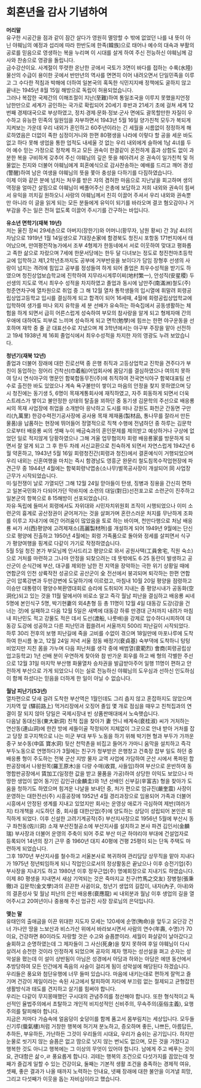 # 회혼년을 감사 기념하여 <br>
**머리말**<br>
  유구한 시공간을 점과 같이 잠간 살다가 영원히 멸망할 수 밖에 없었던 나를 내 뜻이 아닌 야훼님의 예정과 섭리에 따라 한반도에 한족(韓族)으로 태어나
예수의 대속과 부활의 공로를  믿음으로 영생하는 복을 누리며 이 시대를 살게 하여 주신 전능하신 야훼님께 감사와 찬송으로 영광을 돌립니다. <br>
  금수강산이요. 사계절이 뚜렷한 온난한 곳에서 국토가 3면이 바다를 접하는 수륙(水陸)물산의 수급이 용이한 곳에서 반만년의 역사를 면면히 이어
내려오면서 단일민족을 이루고 그 수다한 적침과 박해에 더하여 일본국의 혹독한 식민지지배 정책에도 굴하지 않고 끝내는 1945년 8월 15일 
해방으로 독립이 허용되었습니다.<br>
  그러나 복잡한 국제간의 이해조절이 지난(至難)하여 통일조국을 이루지 못했을지언정 남한만으로 세계가 공인하는 국가로 확립되어 20세기 후반과
21세기 초에 걸쳐 세계 12번째 경제대국으로 부상하였고, 정치∙경제∙문화∙정보∙군사 면에도 괄목할만한 자질이 우수하고 유능한 민족의 일원임을 자부하면서
1943년 5월 16일 양가친척 모두가 복되게 지켜보는 가운데 우리 내외가 혼인하고 60주년이라는 긴 세월을 시름없이 정정하게 해로하였음은 더없이 족한
심정이거니와 한편 80평생을 나라에 이렇다 할 공을 세운 바도 없고 하다 못해 생업을 통한 업적도 내세울 것 없는 우리 내외에게 슬하에 1남 4녀를 두어
예수 믿는 가정으로 정착케 하고 모든 권속이 한결같이 온전하게 흠과 상함도 없이 과분한 복을 구비하게 갖추어 주신 야훼님의 깊은 뜻을 헤아려서 온 권속이
일가친척 및 허물없는 친지와 더불어 야훼님에게 회혼예식으로 감사찬송하는 예배를 드리고 깨어 경성(警醒)하여 남은 여생을 야훼님의 뜻을 쫓아 충성을 
다하기를 다짐하였습니다.<br>
  이제 이와 같은 분에 넘치는 처우를 받은 자의 겸허한 마음으로 지난날을 회고하며 생의 역정을 얼마간 살핌으로 야훼님이 베풀어주신 은총에 보답하고
저희 내외와 권속이 힘써서 유익을 끼치길 원하오니 사랑의 야훼님께서 친히 이끌어 주셔서 우리 내외와 권속뿐만 아니라 이 글을 읽게 되는 모든 분들에게
유익이 되기를 바라오며 결코 혐오감이나 거부감을 주는 일은 전혀 없도록 이끌어 주시기를 간구하는 바입니다.<br>

**유소년 면학기(재북 19년)**<br>
  저는 울진 장씨 29세손으로 아버지(장한기)와 어머니(황무자, 남원 황씨) 간 3남 4녀의 차남으로 1919년 1월 14일생으로 7대장손家에 함경북도 청진시 포항동
171번지에서 태어났으며, 만여평전작농가에서 조부 4형제가 한동네에서 서로 이웃하여 맞대고 평화롭고 족한 삶으로 자랐으며 7세에 한문서당에는 
한두 달 다녀보는 정도로 청진천마초등학교에 입학하고 제1,2학년초까지도 공부에 거부반응을 보이다가 담임 장형후 선생의 사랑이 넘치는 격려에 힘입고 공부를
정성들여 하게 되어 졸업은 최우수성적을 받기도 하였으며 청진상업보습학교에 진학하여 지무라시게루이찌(地村繁一), 안성직(安星稷) 두 선생의 지도로 역시
최우수 성적을 차지하였고 졸업과 동시에 남만주(南滿洲)철도(주)청준연차구에 열차원으로 취업 중 그 해 12월 열차 통학생들의 입시열에 휘말려
회령공립상업고등학교 입시를 결심하게 되고 합격이 되어 16세때, 4월에 회령공립상업학교에 입학하여 생가를 떠나 외지 유학을 세 분 선배가 유숙하는
하숙집에서 공동생활하는 체험을 하게 되면서 급히 어른스럽게 성숙하여 부모의 참사랑을 알게 되고 형제자매 간의 우애에 대하여도 피부로 느끼며 성숙하게
되고 면학(勉學)에 힘쓰는 한편 야구운동을 선호하며 재학 중 줄 곧 대표선수로 지냈으며 제 3학년에서는 야구부 주장을 맡아 선전하고 19세 1938년 제 16회
졸업식에서 최우수성적을 차지한 자의 영광도 누려 보았습니다.<br>

**청년기(재북 12년)**<br>
졸업과 더불어 장래에 대한 진로선택 중 은행 취직과 고등상업학교 진학을 견주다가 부친이 동업하는 정어리 건착선(巾着船)어업회사에 몸담기를 결심하였으나 여의치 못하여 당시 연식야구의 명문인 함북합동무진(주)에 취직하여 전국연식야구 함북대표팀 선수로 출전한 바도 있었으나 계속 욕구불만이 쌓이고 마음의 안정을 찾지 못하였으며 당시 청진에는 동기생 5, 6명이 목재계통회사에 재직하였고, 자주 회동하게 되면서 더욱 스트레스가 쌓이고 불안정한 상태의 탈출을 꾀하던 중 동기생 김문학의 주선으로 배응룡 씨의 목재 사업장에 취업을 소개받아 응낙하고 도시를 떠나 강원도 화천군 간동면 구만리(九萬里) 한강수력전기공사장에 공사용 목재 제재품(製材品, 통나무를 잘라서 만든 물품)을 납품하는 현장에 뛰어들어 정열적으로 직책 수행에 전념하던 중 하루는 김문학으로부터 배응룡 씨의 셋째 누이 배금숙과의 혼인문제를 제의받고 예상하거나 구상에 없었던 일로 적지않게 당황하였으나 그해 겨울 업무협의차 회령 배응룡家를 방문하게 되면서 잘 알게 되고 그 후 한두 차례 서신교환으로 친숙하게 되면서 자연스럽게 1942년 6월 약혼하고, 1943년 5월 16일 회령청진간(회령과 청진)에서 결혼예식이 거행되었으며 우리 내외는 신혼여행을 마치는 즉시 함경남도 영흥군 완문리 철도침목수작업현장에 파견근무 중 1944년 4월에는 함북회령낙엽송(소나무)벌목공사장이 개설되어 同 사업장 근무가 시작되었습니다.<br>
  미∙일전쟁이 날로 가열되던 그해 12월 24일 맏아들이 탄생, 징병과 징용을 간신히 면하고 일본국민화가 다되어가던 막바지에 소련의 대일(對日)선전포고로 소련군이 진주하고 일본군의 항복으로 8∙15해방이 선포되었습니다.<br>
  자유∙독립에 들떠서 회령에서도 자위대와 시민자치위원회 조직이 시행되었으나 이미 소련군의 흉계로 공산정권이 굳어져가는 것을 살펴가며 혼란스러운 처지를 무난하게 조화를 이루고 지내기에 여간 어려움이 많았음을 토로 하는 바이며, 천만다행으로 처남 배응룡 씨가 서(西)평양에 고려제재소(高麗製材所)를 개설하게 되어 1949년 9월에는 단신으로 평양에 진출하고 1950년 4월에는 회령 가족품으로 돌아와 정세를 살피면서 식구가 평양여행을 핑계로 다같이 가기로 작정하였습니다.<br>
  5월 5일 청진 본가 부모님께 인사드리고 평양으로 와서 공원사택(工員舍宅, 직원 숙소)으로 거처를 마련하고 그나마 안정을 되찾으려는 데 뜻밖에도 6∙25 동란이 발생하고 공산군이 순식간에 부산, 대구를 제외한 남한 전 지역을 장악하는 극한 위기 상황일 때에 연합군의 인천 상륙작전 성공으로 공산군이 全 전선에서 붕괴되며 퇴각하는 한편 연합군이 압록강변과 두만강변에 도달하기에 이르렀고, 마침내 10월 20일 평양을 점령하고 이승만 대통령이 평양수복환영대회로 승리에 도취되어 지내는 중 평양시내가 공동화(空洞化)되고 있는 것을 11월 말에서야 비로소 알고 즉각 월남 피난을 결심하고 배응룡 씨네 5명에 본인식구 5명, 박기현妻의 외4촌형 등 총 11명이 12월 4일 대동강 도강(강을 건너는 것)에 실패하고 다음 12월 5일은 새벽에 대동강 하류 만경대 근처까지 내려가 마침내 피난민도 적고 강물도 적은 데서 도선(渡船, 나룻배)을 강제로 압수하다시피하여 대동강 도강에 성공하고 다른 피난민과 휩쓸려서 서울까지 500리 피난길이 시작되었다. <br>
  하루 30리 전후의 보행 피난길에 죽을 고비를 수없이 겪으며 18일만에 마포나루에 도착하여 한시름 놓고, 12월 24일 저녁 서울 정동 배정기(裵貞基) 숙부댁에 도착하니 텅텅 비었지만 지친 몸을 가누며 다음 피난처를 생각 중에 배범열(裵範烈) 會商(회령공립상업고등학교) 1년 선배 분이 우연하게 찾아와 참 반가운 회우를 하고 배 형의 각별한 주선으로 12월 31일 마지막 부산행 화물열차 승차권을 발급받아주어 일행 11명이 편하고 안전하게 부산으로 가게 되었으니 이는 실로 전능하신 야훼님의 도우심과 선하신 인도하심이 함께 하셨다는 믿음을 더하게 한 일이 아닐 수 없습니다.<br>
  
  **월남 피난기(53년)**<br>
  열차편으로 닷새 걸려 도착한 부산역은 1월인데도 그리 춥지 않고 혼잡하지도 않았으며 기차역 앞 (驛前路上) 먹거리장에서 오징어 졸임 몇 개로 점심을 때우고 친척집과의 연결이 잘 되지 않아 당일은 국제시장내 빈 상품판매대에서 노숙햇습니다.<br>
  다음날 동대신동(東大新洞) 친척 집을 찾아가 妻 언니 배계숙(裵桂淑) 씨가 거처하는 연산동(連山洞)에 한칸 방에 세들이골 작정되어 지체없이 그곳으로 안내 받아 거처를 잡고 당장 호구지책으로 나는 미군 부대 부두 노동을 하기 위해 박기현 형과 부두가 가까운 중구 보수동(中區 寶水洞) 뒷산 천막촌을 비집고 들어가 가마니 움막을 설치하고 즉각 부두노동으로 연명하다가 3월에는 친구가 청부받은 은행창고 건축장 잡부 일도 하던 중 배응룡 형이 주도하는 전북 군산 지방 물자 교역 사업에 가담하여 군산 시에서 폭파된 합판공장에서 나왕원목(羅王原木)을 다량 수매(收買, 사들임)하여 부산으로 운반하여 동명합판공장에서 賃加工(일정한 값을 받고 물품을 가공)하여 상당한 이익도 보았으나 마땅한 생업이 없어 동기인 김인규(金麟圭)와 1년 선배인 신부길(辛富吉) 형을 찾아가 도움을 청하기도 하였으며 힘겨운 나날을 보내던 중, 처가 편으로 엄규진(嚴奎震) 사장이 운영하는 대한전선(주) 시흥공장에 1952년 4월 경리과장으로 임용되어 가족과 더불어 시흥에서 안정된 생계를 지내고 있었지만 회사는 운영상 애로가 극심하여 제반(여러가지) 타개책을 시도하던 중, 회사를 대한산업(주)에 양도하는 상담이 성립되어 본인은 퇴직하게 되었다. 이후 신설한 고려기계공작(주) 부산지사장으로 1956년 5월에 부산시 동구 좌천동(佐川洞) 소재 부산진철공소에 부산지사를 설치하고 본사 파견 김인서(金麟瑞) 부사장과 더불어 운영의 주축이 되어 주로 부산 미군 하야리야 부대에 건설업자로 등록되어 14년의 장기 근무 중 1960년 대지 40평에 건평 25평이 되는 단독 주택도 마련하게 되었습니다.<br>
  그후 1970년 부산지사를 철수하고 서울본사로 복귀하여 관리담당 상무직을 맡아 지내다가 1975년 정년퇴임하게 되니 직업인으로서의 정상활동은 끝났으나 이후 승전기업(주) 부사장을 지내기도 하고 1980년 이후 정우근업(주) 명예회장으로 지내기도 하였습니다.<br>
  이제 80 평생을 지내면서 새삼 기억되는 것은 죽마지교 친구(竹馬之交友) 장병철(張秉徹)과 김문학(金文學)과의 끈끈한 사귐이요, 청년기 생업의 길잡이, 내자(內子, 아내)와의 결혼성사 및 월남 피난의 은인 배응룡(裵應龍) 씨 내외분과 월남 이후 생업의 길을 열어주시고 20여년이나 중용해 주신 엄규진 사장 장로님의 은덕입니다.<br>
  
**맺는 말**<br>
유태인의 출애굽을 이끈 위대한 지도자 모세는 120세에 순명(殉命)을 앞두고 요단강 건너 가나안 땅을 느보산과 비스가산 위에서 바라보시면서 사람의 연수(年壽, 수명)가 70이요,  건강하면 80이라도 자랑할 것은 수고와 슬픔뿐이라. 세월이 화살같이 날아갔다고 술회하고 순명하였는데 그 제자들이 그 사신(死身)을 찾지 못하여 후일 야훼님이 다시 살려서 승천한 것이라 인정하게 되었으며 공자의 제자 맹자는 성선설을 펴고 순자는 성악설을 폈는데 이 설이 상반됨이 아님은 성경에서 아담과 하와는 아담은 에덴 동산에서 추방당하여 모든 인간에게 죽음의 사슬이 걸리게 됨이 성악설에 해당된다 하겠습니다.<br>
우리들은 풍요와 첨단유행에 너무 들떠 있습니다. 마음에 내키는대로 편하게 잘먹고 즐기며 건강이 제일이라는 속된 사고에서 탈피하여 자타에 부끄럼 없는 절제되고 균형잡힌 생활방식과 태도를 견지하고 살기를 힘써야 합니다.<br>
  우리는 다같이 무지몽매했던 구시대의 관념주의를 청산해야 합니다. 또한 형식적이고 독선적인 율법주의에서 초탈하고 개인적 비지성적인 신비주의, 무속주의(巫俗主義), 요행주의를 탈피해야 합니다.<br>
  지금은 저마다 가슴속에 얼음덩이 숯덩이를 함께 품고서 몸부림치는 세상입니다. 모두들 신기루(蜃氣樓)처럼 거창한 행복에 허기져 분노하고, 증오하며 좋든, 나쁘든, 아름답든, 추하든, 부유하든, 가난하든 그것이 우리들의 시대요, 우리가 숨쉬는 공기입니다. 하지만 눈물로 씻기지 않는 슬픔은 없고 땀으로 낫지 않는 번뇌도 없으며, 모든 것을 가졌다고 행복한 것도 아니고 행복에는 그 이상의 무엇이 있어야 합니다. 남에게 주고 베푸는 것이요, 관대함은 삶ㅇ,ㄹ 풍요롭게 합니다. 괴테는 행복의 조건으로 다섯가지를 꼽았는데 첫째가 즐겁게 일할 수 있는 건강이요, 둘째는 기본적 생활 조건을 충족하는 경제적 여유, 셋째, 좋은 결과가 나올 때까지 노력하는 인내요, 넷째 장래에 대한 불안을 이겨낼 희망, 그리고 다섯째가 이웃을 돕는 자비심이라고 했습니다.
